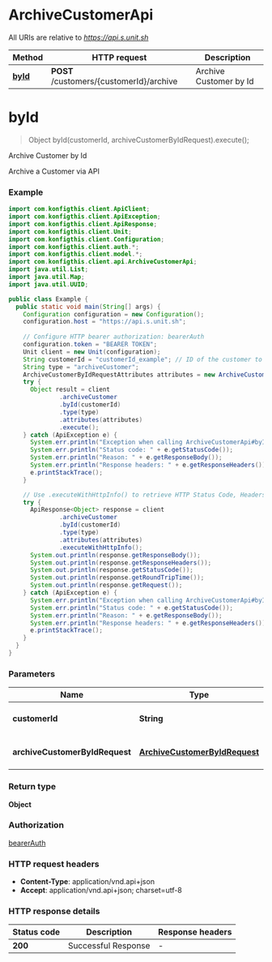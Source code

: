 # ArchiveCustomerApi

All URIs are relative to *https://api.s.unit.sh*

| Method | HTTP request | Description |
|------------- | ------------- | -------------|
| [**byId**](ArchiveCustomerApi.md#byId) | **POST** /customers/{customerId}/archive | Archive Customer by Id |


<a name="byId"></a>
# **byId**
> Object byId(customerId, archiveCustomerByIdRequest).execute();

Archive Customer by Id

Archive a Customer via API 

### Example
```java
import com.konfigthis.client.ApiClient;
import com.konfigthis.client.ApiException;
import com.konfigthis.client.ApiResponse;
import com.konfigthis.client.Unit;
import com.konfigthis.client.Configuration;
import com.konfigthis.client.auth.*;
import com.konfigthis.client.model.*;
import com.konfigthis.client.api.ArchiveCustomerApi;
import java.util.List;
import java.util.Map;
import java.util.UUID;

public class Example {
  public static void main(String[] args) {
    Configuration configuration = new Configuration();
    configuration.host = "https://api.s.unit.sh";
    
    // Configure HTTP bearer authorization: bearerAuth
    configuration.token = "BEARER TOKEN";
    Unit client = new Unit(configuration);
    String customerId = "customerId_example"; // ID of the customer to archive
    String type = "archiveCustomer";
    ArchiveCustomerByIdRequestAttributes attributes = new ArchiveCustomerByIdRequestAttributes();
    try {
      Object result = client
              .archiveCustomer
              .byId(customerId)
              .type(type)
              .attributes(attributes)
              .execute();
    } catch (ApiException e) {
      System.err.println("Exception when calling ArchiveCustomerApi#byId");
      System.err.println("Status code: " + e.getStatusCode());
      System.err.println("Reason: " + e.getResponseBody());
      System.err.println("Response headers: " + e.getResponseHeaders());
      e.printStackTrace();
    }

    // Use .executeWithHttpInfo() to retrieve HTTP Status Code, Headers and Request
    try {
      ApiResponse<Object> response = client
              .archiveCustomer
              .byId(customerId)
              .type(type)
              .attributes(attributes)
              .executeWithHttpInfo();
      System.out.println(response.getResponseBody());
      System.out.println(response.getResponseHeaders());
      System.out.println(response.getStatusCode());
      System.out.println(response.getRoundTripTime());
      System.out.println(response.getRequest());
    } catch (ApiException e) {
      System.err.println("Exception when calling ArchiveCustomerApi#byId");
      System.err.println("Status code: " + e.getStatusCode());
      System.err.println("Reason: " + e.getResponseBody());
      System.err.println("Response headers: " + e.getResponseHeaders());
      e.printStackTrace();
    }
  }
}

```

### Parameters

| Name | Type | Description  | Notes |
|------------- | ------------- | ------------- | -------------|
| **customerId** | **String**| ID of the customer to archive | |
| **archiveCustomerByIdRequest** | [**ArchiveCustomerByIdRequest**](ArchiveCustomerByIdRequest.md)| Archive Customer Request | |

### Return type

**Object**

### Authorization

[bearerAuth](../README.md#bearerAuth)

### HTTP request headers

 - **Content-Type**: application/vnd.api+json
 - **Accept**: application/vnd.api+json; charset=utf-8

### HTTP response details
| Status code | Description | Response headers |
|-------------|-------------|------------------|
| **200** | Successful Response |  -  |

